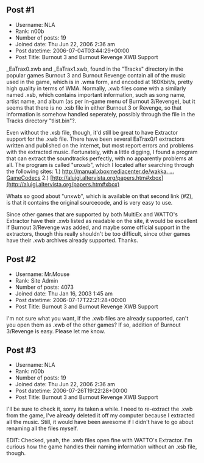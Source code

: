 ## Post #1
- Username: NLA
- Rank: n00b
- Number of posts: 19
- Joined date: Thu Jun 22, 2006 2:36 am
- Post datetime: 2006-07-04T03:44:29+00:00
- Post Title: Burnout 3 and Burnout Revenge XWB Support

_EaTrax0.xwb and _EaTrax1.xwb, found in the "Tracks" directory in the popular games Burnout 3 and Burnout Revenge contain all of the music used in the game, which is in .wma form, and encoded at 160Kbit/s, pretty high quality in terms of WMA. Normally, .xwb files come with a similarly named .xsb, which contains important information, such as song name, artist name, and album (as per in-game menu of Burnout 3/Revenge), but it seems that there is no .xsb file in either Burnout 3 or Revenge, so that information is somehow handled seperately, possibly through the file in the Tracks directory "tlist.bin"?.

Even without the .xsb file, though, it'd still be great to have Extractor support for the .xwb file. There have been several EaTrax0/1 extractors written and published on the internet, but most report errors and problems with the extracted music. Fortunately, with a little digging, I found a program that can extract the soundtracks perfectly, with no apparently problems at all. The program is called "unxwb", which I located after searching through the following sites: 
1.) [http://manual.xboxmediacenter.de/wakka. ... GameCodecs](http://manual.xboxmediacenter.de/wakka.php?wakka=XboxGameCodecs)
2.) [http://aluigi.altervista.org/papers.htm#xbox](http://aluigi.altervista.org/papers.htm#xbox)

Whats so good about "unxwb", which is available on that second link (#2), is that it contains the original sourcecode, and is very easy to use.

Since other games that are supported by both MultiEx and WATTO's Extractor have their .xwb listed as readable on the site, it would be excellent if Burnout 3/Revenge was added, and maybe some official support in the extractors, though this really shouldn't be too difficult, since other games have their .xwb archives already supported. Thanks.
## Post #2
- Username: Mr.Mouse
- Rank: Site Admin
- Number of posts: 4073
- Joined date: Thu Jan 16, 2003 1:45 am
- Post datetime: 2006-07-17T22:21:28+00:00
- Post Title: Burnout 3 and Burnout Revenge XWB Support

I'm not sure what you want, if the .xwb files are already supported, can't you open them as .xwb of the other games? If so, addition of Burnout 3/Revenge is easy. Please let me know.
## Post #3
- Username: NLA
- Rank: n00b
- Number of posts: 19
- Joined date: Thu Jun 22, 2006 2:36 am
- Post datetime: 2006-07-26T19:22:28+00:00
- Post Title: Burnout 3 and Burnout Revenge XWB Support

I'll be sure to check it, sorry its taken a while. I need to re-extract the .xwb from the game, I've already deleted it off my computer because I extracted all the music. Still, it would have been awesome if I didn't have to go about renaming all the files myself.

EDIT: Checked, yeah, the .xwb files open fine with WATTO's Extractor. I'm curious how the game handles their naming information without an .xsb file, though.
